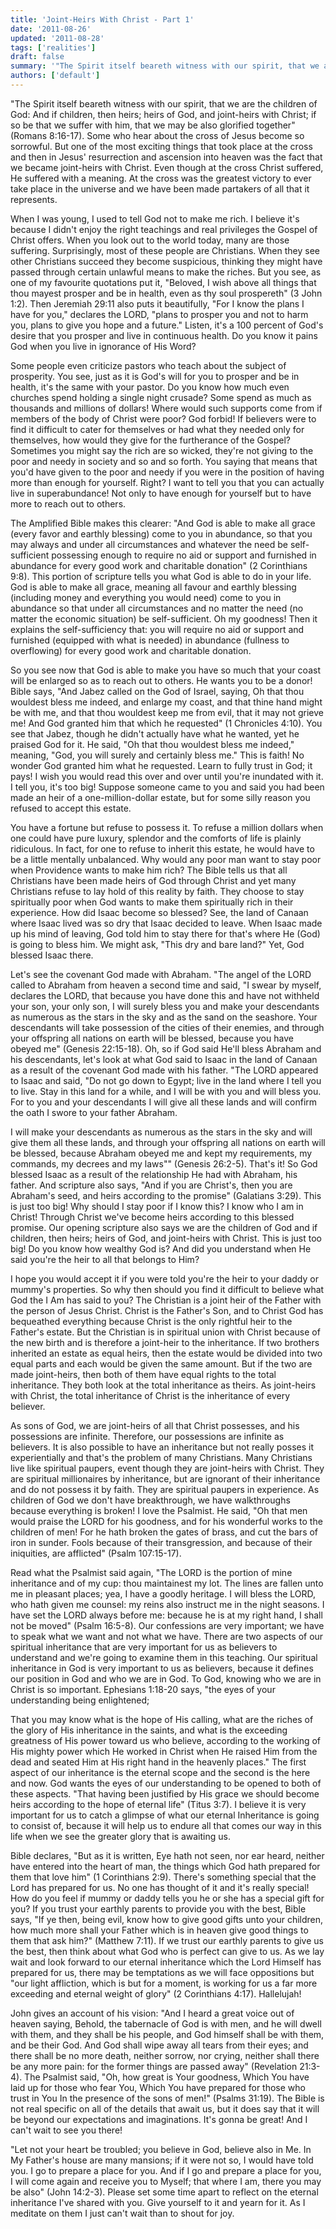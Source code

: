 ```yaml
---
title: 'Joint-Heirs With Christ - Part 1'
date: '2011-08-26'
updated: '2011-08-28'
tags: ['realities']
draft: false
summary: '"The Spirit itself beareth witness with our spirit, that we are the children of God: And if children, then heirs; heirs of God, and joint-heirs with Christ; if so be that we suffer with him, that we may be also glorified together" (Romans 8:16-17)'
authors: ['default']
---
```


"The Spirit itself beareth witness with our spirit, that we are the children of God: And if children, then heirs; heirs of God, and joint-heirs with Christ; if so be that we suffer with him, that we may be also glorified together" (Romans 8:16-17). Some who hear about the cross of Jesus become so sorrowful. But one of the most exciting things that took place at the cross and then in Jesus' resurrection and ascension into heaven was the fact that we became joint-heirs with Christ. Even though at the cross Christ suffered, He suffered with a meaning. At the cross was the greatest victory to ever take place in the universe and we have been made partakers of all that it represents.

When I was young, I used to tell God not to make me rich. I believe it's because I didn't enjoy the right teachings and real privileges the Gospel of Christ offers. When you look out to the world today, many are those suffering. Surprisingly, most of these people are Christians. When they see other Christians succeed they become suspicious, thinking they might have passed through certain unlawful means to make the riches. But you see, as one of my favourite quotations put it, "Beloved, I wish above all things that thou mayest prosper and be in health, even as thy soul prospereth" (3 John 1:2). Then Jeremiah 29:11 also puts it beautifully, "For I know the plans I have for you," declares the LORD, "plans to prosper you and not to harm you, plans to give you hope and a future." Listen, it's a 100 percent of God's desire that you prosper and live in continuous health. Do you know it pains God when you live in ignorance of His Word?

Some people even criticize pastors who teach about the subject of prosperity. You see, just as it is God's will for you to prosper and be in health, it's the same with your pastor. Do you know how much even churches spend holding a single night crusade? Some spend as much as thousands and millions of dollars! Where would such supports come from if members of the body of Christ were poor? God forbid! If believers were to find it difficult to cater for themselves or had what they needed only for themselves, how would they give for the furtherance of the Gospel? Sometimes you might say the rich are so wicked, they're not giving to the poor and needy in society and so and so forth. You saying that means that you'd have given to the poor and needy if you were in the position of having more than enough for yourself. Right? I want to tell you that you can actually live in superabundance! Not only to have enough for yourself but to have more to reach out to others.

The Amplified Bible makes this clearer: "And God is able to make all grace (every favor and earthly blessing) come to you in abundance, so that you may always and under all circumstances and whatever the need be self-sufficient possessing enough to require no aid or support and furnished in abundance for every good work and charitable donation" (2 Corinthians 9:8). This portion of scripture tells you what God is able to do in your life. God is able to make all grace, meaning all favour and earthly blessing (including money and everything you would need) come to you in abundance so that under all circumstances and no matter the need (no matter the economic situation) be self-sufficient. Oh my goodness! Then it explains the self-sufficiency that: you will require no aid or support and furnished (equipped with what is needed) in abundance (fullness to overflowing) for every good work and charitable donation.

So you see now that God is able to make you have so much that your coast will be enlarged so as to reach out to others. He wants you to be a donor! Bible says, "And Jabez called on the God of Israel, saying, Oh that thou wouldest bless me indeed, and enlarge my coast, and that thine hand might be with me, and that thou wouldest keep me from evil, that it may not grieve me! And God granted him that which he requested" (1 Chronicles 4:10). You see that Jabez, though he didn't actually have what he wanted, yet he praised God for it. He said, "Oh that thou wouldest bless me indeed," meaning, "God, you will surely and certainly bless me." This is faith! No wonder God granted him what he requested. Learn to fully trust in God; it pays! I wish you would read this over and over until you're inundated with it. I tell you, it's too big! Suppose someone came to you and said you had been made an heir of a one-million-dollar estate, but for some silly reason you refused to accept this estate.

You have a fortune but refuse to possess it. To refuse a million dollars when one could have pure luxury, splendor and the comforts of life is plainly ridiculous. In fact, for one to refuse to inherit this estate, he would have to be a little mentally unbalanced. Why would any poor man want to stay poor when Providence wants to make him rich? The Bible tells us that all Christians have been made heirs of God through Christ and yet many Christians refuse to lay hold of this reality by faith. They choose to stay spiritually poor when God wants to make them spiritually rich in their experience. How did Isaac become so blessed? See, the land of Canaan where Isaac lived was so dry that Isaac decided to leave. When Isaac made up his mind of leaving, God told him to stay there for that's where He (God) is going to bless him. We might ask, "This dry and bare land?" Yet, God blessed Isaac there.

Let's see the covenant God made with Abraham. "The angel of the LORD called to Abraham from heaven a second time and said, "I swear by myself, declares the LORD, that because you have done this and have not withheld your son, your only son, I will surely bless you and make your descendants as numerous as the stars in the sky and as the sand on the seashore. Your descendants will take possession of the cities of their enemies, and through your offspring all nations on earth will be blessed, because you have obeyed me" (Genesis 22:15-18). Oh, so if God said He'll bless Abraham and his descendants, let's look at what God said to Isaac in the land of Canaan as a result of the covenant God made with his father. "The LORD appeared to Isaac and said, "Do not go down to Egypt; live in the land where I tell you to live. Stay in this land for a while, and I will be with you and will bless you. For to you and your descendants I will give all these lands and will confirm the oath I swore to your father Abraham.

I will make your descendants as numerous as the stars in the sky and will give them all these lands, and through your offspring all nations on earth will be blessed, because Abraham obeyed me and kept my requirements, my commands, my decrees and my laws"" (Genesis 26:2-5). That's it! So God blessed Isaac as a result of the relationship He had with Abraham, his father. And scripture also says, "And if you are Christ's, then you are Abraham's seed, and heirs according to the promise" (Galatians 3:29). This is just too big! Why should I stay poor if I know this? I know who I am in Christ! Through Christ we've become heirs according to this blessed promise. Our opening scripture also says we are the children of God and if children, then heirs; heirs of God, and joint-heirs with Christ. This is just too big! Do you know how wealthy God is? And did you understand when He said you're the heir to all that belongs to Him?

I hope you would accept it if you were told you're the heir to your daddy or mummy's properties. So why then should you find it difficult to believe what God the I Am has said to you? The Christian is a joint heir of the Father with the person of Jesus Christ. Christ is the Father's Son, and to Christ God has bequeathed everything because Christ is the only rightful heir to the Father's estate. But the Christian is in spiritual union with Christ because of the new birth and is therefore a joint-heir to the inheritance. If two brothers inherited an estate as equal heirs, then the estate would be divided into two equal parts and each would be given the same amount. But if the two are made joint-heirs, then both of them have equal rights to the total inheritance. They both look at the total inheritance as theirs. As joint-heirs with Christ, the total inheritance of Christ is the inheritance of every believer.

As sons of God, we are joint-heirs of all that Christ possesses, and his possessions are infinite. Therefore, our possessions are infinite as believers. It is also possible to have an inheritance but not really posses it experientially and that's the problem of many Christians. Many Christians live like spiritual paupers, event though they are joint-heirs with Christ. They are spiritual millionaires by inheritance, but are ignorant of their inheritance and do not possess it by faith. They are spiritual paupers in experience. As children of God we don't have breakthrough, we have walkthroughs because everything is broken! I love the Psalmist. He said, "Oh that men would praise the LORD for his goodness, and for his wonderful works to the children of men! For he hath broken the gates of brass, and cut the bars of iron in sunder. Fools because of their transgression, and because of their iniquities, are afflicted" (Psalm 107:15-17).

Read what the Psalmist said again, "The LORD is the portion of mine inheritance and of my cup: thou maintainest my lot. The lines are fallen unto me in pleasant places; yea, I have a goodly heritage. I will bless the LORD, who hath given me counsel: my reins also instruct me in the night seasons. I have set the LORD always before me: because he is at my right hand, I shall not be moved" (Psalm 16:5-8). Our confessions are very important; we have to speak what we want and not what we have. There are two aspects of our spiritual inheritance that are very important for us as believers to understand and we're going to examine them in this teaching. Our spiritual inheritance in God is very important to us as believers, because it defines our position in God and who we are in God. To God, knowing who we are in Christ is so important. Ephesians 1:18-20 says, "the eyes of your understanding being enlightened;

That you may know what is the hope of His calling, what are the riches of the glory of His inheritance in the saints, and what is the exceeding greatness of His power toward us who believe, according to the working of His mighty power which He worked in Christ when He raised Him from the dead and seated Him at His right hand in the heavenly places." The first aspect of our inheritance is the eternal scope and the second is the here and now. God wants the eyes of our understanding to be opened to both of these aspects. "That having been justified by His grace we should become heirs according to the hope of eternal life" (Titus 3:7). I believe it is very important for us to catch a glimpse of what our eternal Inheritance is going to consist of, because it will help us to endure all that comes our way in this life when we see the greater glory that is awaiting us.

Bible declares, "But as it is written, Eye hath not seen, nor ear heard, neither have entered into the heart of man, the things which God hath prepared for them that love him" (1 Corinthians 2:9). There's something special that the Lord has prepared for us. No one has thought of it and it's really special! How do you feel if mummy or daddy tells you he or she has a special gift for you? If you trust your earthly parents to provide you with the best, Bible says, "If ye then, being evil, know how to give good gifts unto your children, how much more shall your Father which is in heaven give good things to them that ask him?" (Matthew 7:11). If we trust our earthly parents to give us the best, then think about what God who is perfect can give to us. As we lay wait and look forward to our eternal inheritance which the Lord Himself has prepared for us, there may be temptations as we will face oppositions but "our light affliction, which is but for a moment, is working for us a far more exceeding and eternal weight of glory" (2 Corinthians 4:17). Hallelujah!

John gives an account of his vision: "And I heard a great voice out of heaven saying, Behold, the tabernacle of God is with men, and he will dwell with them, and they shall be his people, and God himself shall be with them, and be their God. And God shall wipe away all tears from their eyes; and there shall be no more death, neither sorrow, nor crying, neither shall there be any more pain: for the former things are passed away" (Revelation 21:3-4). The Psalmist said, "Oh, how great is Your goodness, Which You have laid up for those who fear You, Which You have prepared for those who trust in You In the presence of the sons of men!" (Psalms 31:19). The Bible is not real specific on all of the details that await us, but it does say that it will be beyond our expectations and imaginations. It's gonna be great! And I can't wait to see you there!

"Let not your heart be troubled; you believe in God, believe also in Me. In My Father's house are many mansions; if it were not so, I would have told you. I go to prepare a place for you. And if I go and prepare a place for you, I will come again and receive you to Myself; that where I am, there you may be also" (John 14:2-3). Please set some time apart to reflect on the eternal inheritance I've shared with you. Give yourself to it and yearn for it. As I meditate on them I just can't wait than to shout for joy.
